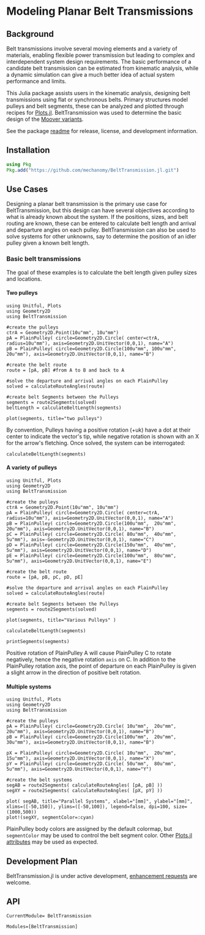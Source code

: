 # Modeling Planar Belt Transmissions


## Background
Belt transmissions involve several moving elements and a variety of materials, enabling flexible power transmission but leading to complex and interdependent system design requirements.
The basic performance of a candidate belt transmission can be estimated from kinematic analysis, while a dynamic simulation can give a much better idea of actual system performance and limits.

This Julia package assists users in the kinematic analysis, designing belt transmissions using flat or synchronous belts.
Primary structures model pulleys and belt segments, these can be analyzed and plotted through recipes for [Plots.jl](https://docs.juliaplots.org/stable/).
BeltTransmission was used to determine the basic design of the [Moover variants](https://mechanomy.com/projects/moover).

See the package [readme](https://github.com/mechanomy/BeltTransmission.jl) for release, license, and development information.

## Installation
```julia
using Pkg
Pkg.add("https://github.com/mechanomy/BeltTransmission.jl.git")
```

## Use Cases
Designing a planar belt transmission is the primary use case for BeltTransmission, but this design can have several objectives according to what is already known about the system.
If the positions, sizes, and belt routing are known, these can be entered to calculate belt length and arrival and departure angles on each pulley.
BeltTransmission can also be used to solve systems for other unknowns, say to determine the position of an idler pulley given a known belt length.

### Basic belt transmissions
The goal of these examples is to calculate the belt length given pulley sizes and locations.

#### Two pulleys
```@example twopulleys; continued=false
using Unitful, Plots
using Geometry2D 
using BeltTransmission

#create the pulleys
ctrA = Geometry2D.Point(10u"mm", 10u"mm")
pA = PlainPulley( circle=Geometry2D.Circle( center=ctrA, radius=10u"mm"), axis=Geometry2D.UnitVector(0,0,1), name="A")
pB = PlainPulley( circle=Geometry2D.Circle(100u"mm", 100u"mm", 20u"mm"), axis=Geometry2D.UnitVector(0,0,1), name="B")

#create the belt route
route = [pA, pB] #from A to B and back to A

#solve the departure and arrival angles on each PlainPulley
solved = calculateRouteAngles(route)

#create belt Segments between the Pulleys
segments = route2Segments(solved)
beltLength = calculateBeltLength(segments)

plot(segments, title="two pulleys")
```

By convention, Pulleys having a positive rotation (+uk) have a dot at their center to indicate the vector's tip, while negative rotation is shown with an X for the arrow's fletching.
Once solved, the system can be interrogated:

```@example twopulleys
calculateBeltLength(segments)
```

#### A variety of pulleys
```@example variety;
using Unitful, Plots
using Geometry2D 
using BeltTransmission

#create the pulleys
ctrA = Geometry2D.Point(10u"mm", 10u"mm")
pA = PlainPulley( circle=Geometry2D.Circle( center=ctrA, radius=10u"mm"), axis=Geometry2D.UnitVector(0,0,1), name="A")
pB = PlainPulley( circle=Geometry2D.Circle(100u"mm",  20u"mm", 20u"mm"), axis=Geometry2D.UnitVector(0,0,1), name="B")
pC = PlainPulley( circle=Geometry2D.Circle( 80u"mm",  40u"mm",  5u"mm"), axis=-Geometry2D.UnitVector(0,0,1), name="C")
pD = PlainPulley( circle=Geometry2D.Circle(150u"mm",  40u"mm",  5u"mm"), axis=Geometry2D.UnitVector(0,0,1), name="D")
pE = PlainPulley( circle=Geometry2D.Circle(100u"mm",  80u"mm",  5u"mm"), axis=Geometry2D.UnitVector(0,0,1), name="E")

#create the belt route
route = [pA, pB, pC, pD, pE]

#solve the departure and arrival angles on each PlainPulley
solved = calculateRouteAngles(route)

#create belt Segments between the Pulleys
segments = route2Segments(solved)

plot(segments, title="Various Pulleys" )
```

```@repl variety;
calculateBeltLength(segments)
```
```@repl variety;
printSegments(segments)
```
Positive rotation of PlainPulley A will cause PlainPulley C to rotate negatively, hence the negative rotation `axis` on C.
In addition to the PlainPulley rotation axis, the point of departure on each PlainPulley is given a slight arrow in the direction of positive belt rotation.

#### Multiple systems
```@example
using Unitful, Plots
using Geometry2D 
using BeltTransmission

#create the pulleys
pA = PlainPulley( circle=Geometry2D.Circle( 10u"mm",  20u"mm", 20u"mm"), axis=Geometry2D.UnitVector(0,0,1), name="B")
pB = PlainPulley( circle=Geometry2D.Circle(100u"mm",  20u"mm", 30u"mm"), axis=Geometry2D.UnitVector(0,0,1), name="B")

pX = PlainPulley( circle=Geometry2D.Circle( 10u"mm",  20u"mm", 15u"mm"), axis=Geometry2D.UnitVector(0,0,1), name="X")
pY = PlainPulley( circle=Geometry2D.Circle( 50u"mm",  80u"mm",  5u"mm"), axis=Geometry2D.UnitVector(0,0,1), name="Y")

#create the belt systems 
segAB = route2Segments( calculateRouteAngles( [pA, pB] ))
segXY = route2Segments( calculateRouteAngles( [pX, pY] ))

plot( segAB, title="Parallel Systems", xlabel="[mm]", ylabel="[mm]", xlims=([-50,150]), ylims=([-50,100]), legend=false, dpi=100, size=(1000,500)) 
plot!(segXY, segmentColor=:cyan)
```

PlainPulley body colors are assigned by the default colormap, but `segmentColor` may be used to control the belt segment color.
Other [Plots.jl attributes](https://docs.juliaplots.org/latest/generated/attributes_plot/) may be used as expected.


## Development Plan
BeltTransmission.jl is under active development, [enhancement requests](https://github.com/mechanomy/BeltTransmission.jl/issues/new/choose) are welcome.

## API
```@meta
CurrentModule= BeltTransmission
```

```@autodocs
Modules=[BeltTransmission]
```

